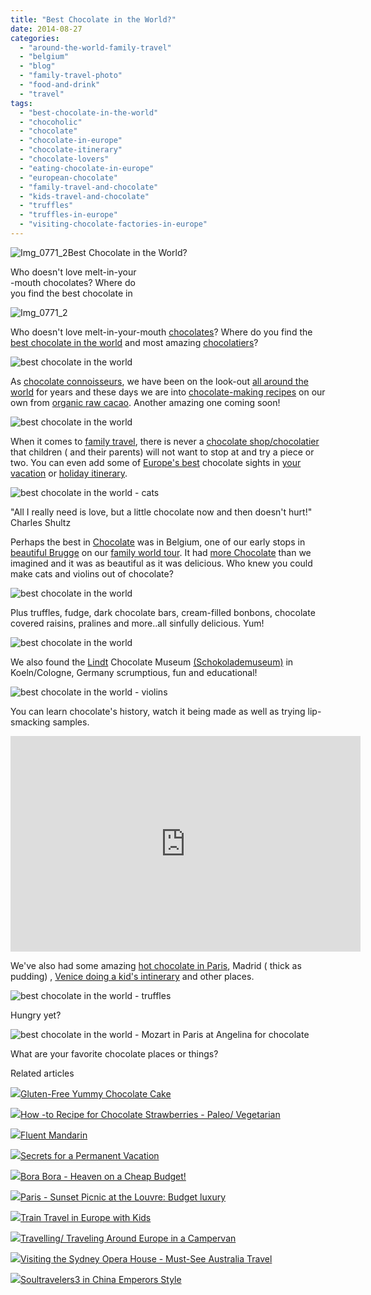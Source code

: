 ```yaml
---
title: "Best Chocolate in the World?"
date: 2014-08-27
categories: 
  - "around-the-world-family-travel"
  - "belgium"
  - "blog"
  - "family-travel-photo"
  - "food-and-drink"
  - "travel"
tags: 
  - "best-chocolate-in-the-world"
  - "chocoholic"
  - "chocolate"
  - "chocolate-in-europe"
  - "chocolate-itinerary"
  - "chocolate-lovers"
  - "eating-chocolate-in-europe"
  - "european-chocolate"
  - "family-travel-and-chocolate"
  - "kids-travel-and-chocolate"
  - "truffles"
  - "truffles-in-europe"
  - "visiting-chocolate-factories-in-europe"
---
```


  
![Img_0771_2](https://pub-ac94b3f306b24c0dba4238943c97f2e1.r2.dev/6a00e5502a9507883301b8d05def3f970c.png)Best Chocolate in the World?  
  
Who doesn't love melt-in-your  
\-mouth chocolates? Where do  
you find the best chocolate in

<!--more-->  
![Img_0771_2](https://pub-ac94b3f306b24c0dba4238943c97f2e1.r2.dev/6a00e5502a9507883301b7c6d40f41970b.png)  
  
  
Who doesn't love melt-in-your-mouth [chocolates](http://soultravelers3new.local/2013/08/best-healthy-chocolate-ice-cream-recipe-no-machine.html "chocolate ice cream recipe without a machine")? Where do you find the [best chocolate in the world](http://soultravelers3new.local/2013/10/best-chocolate-cake-recipe-ever-and-its-paleo-healthy-grain-free.html "best chocolate cake in the world recipe") and most amazing [chocolatiers](http://soultravelers3new.local/2006/09/sun-arc-de-triu.html "Paris chocolatier")?  
  
![best chocolate in the world](https://pub-ac94b3f306b24c0dba4238943c97f2e1.r2.dev/6a00e5502a9507883301b7c6d422b7970b.png)  
  
  
As [chocolate connoisseurs](http://soultravelers3new.local/2014/01/gluten-free-yummy-chocolate-cake.html "best chocolate cake recipe"), we have been on the look-out [all around the world](http://soultravelers3new.local/2012/12/around-the-world-family-travel.html "travel around the world") for years and these days we are into [chocolate-making recipes](http://soultravelers3new.local/recipes/ "healthy recipes") on our own from [organic raw cacao](http://soultravelers3new.local/2014/03/how-to-recipe-for-chocolate-strawberries-paleo-vegetarian.html#more "chocolate strawberries recipe healthy"). Another amazing one coming soon!  
  
![best chocolate in the world](https://pub-ac94b3f306b24c0dba4238943c97f2e1.r2.dev/6a00e5502a9507883301b7c6d422d1970b.png)  
  
When it comes to [family travel](http://soultravelers3new.local/2009/04/how-to-travel-the-world-as-a-digital-nomad-family.html "family travel"), there is never a [chocolate shop/chocolatier](http://soultravelers3new.local/2006/09/sun-arc-de-triu.html "chocolate shop chocolatier")  that children ( and their parents) will not want to stop at and try a piece or two. You can even add some of [Europe's best](http://soultravelers3new.local/2013/09/best-places-to-visit-in-europe.html "Europe's best places to visit") chocolate sights in [your vacation](http://soultravelers3new.local/2012/02/5-best-european-family-vacations.html "best Europe family vacations ") or [holiday itinerary](http://soultravelers3new.local/2014/06/top-10-summer-vacations-for-family-travel-.html "top 10 summer vacations").  
  
![best chocolate in the world - cats](https://pub-ac94b3f306b24c0dba4238943c97f2e1.r2.dev/6a00e5502a9507883301a73e09fdbb970d.png)  
  
  
"All I really need is love, but a little chocolate now and then doesn't hurt!" Charles Shultz  
  
Perhaps the best in [Chocolate](http://soultravelers3new.local/2006/09/chocolate-choco.html "chocolate chocolate chocolate belgium") was in Belgium, one of our early stops in [beautiful Brugge](http://soultravelers3new.local/2006/09/brugge-a-living.html "beautiful brugge") on our [family world tour](http://soultravelers3new.local/2010/09/8-reasons-for-a-family-world-trip-international-vacations-holidays-abroad-longterm-travel-rtw.html "family world tour"). It had [more Chocolate](http://soultravelers3new.local/2006/09/more-chocolate.html "more chocolate") than we imagined and it was as beautiful as it was delicious. Who knew you could make cats and violins out of chocolate?  
  
![best chocolate in the world](https://pub-ac94b3f306b24c0dba4238943c97f2e1.r2.dev/6a00e5502a9507883301b8d05e03ce970c.png)  
  
  
Plus truffles, fudge, dark chocolate bars, cream-filled bonbons, chocolate covered raisins, pralines and more..all sinfully delicious. Yum!  
  
![best chocolate in the world](https://pub-ac94b3f306b24c0dba4238943c97f2e1.r2.dev/6a00e5502a9507883301b8d05e0416970c.png)  
  
  
We also found the [Lindt](http://www.lindt.com/2865/2866.asp) Chocolate Museum [(Schokolademuseum)](http://www.schokoladenmuseum.de/index_e.html "Schokolademuseum/chocolate museum website") in Koeln/Cologne, Germany scrumptious, fun and educational!  
  
![best chocolate in the world - violins](https://pub-ac94b3f306b24c0dba4238943c97f2e1.r2.dev/6a00e5502a9507883301b8d05e0440970c.png)  
  
  
You can learn chocolate's history, watch it being made as well as trying lip-smacking samples.  
  

<iframe frameborder="0" height="345" src="http://www.youtube.com/embed/yihxmH3ZJno?rel=0" width="560"></iframe>

  
  
  
We've also had some amazing [hot chocolate in Paris](http://soultravelers3new.local/2006/09/notre-dame-left.html "hot chocolate paris"), Madrid ( thick as pudding) , [Venice doing a kid's intinerary](http://soultravelers3new.local/2007/05/kids-lit-itiner.html "venice doing a kid's itinerary") and other places.  
  
![best chocolate in the world - truffles](https://pub-ac94b3f306b24c0dba4238943c97f2e1.r2.dev/6a00e5502a9507883301b8d05e0470970c.png)  
  
Hungry yet?  
  
![best chocolate in the world - Mozart in Paris at Angelina for chocolate](https://pub-ac94b3f306b24c0dba4238943c97f2e1.r2.dev/6a00e5502a9507883301a73e09ff0b970d.png)  
  
What are your favorite chocolate places or things?

Related articles

[![](http://i.zemanta.com/242410534_80_80.jpg)](http://soultravelers3new.local/2014/01/gluten-free-yummy-chocolate-cake.html)[Gluten-Free Yummy Chocolate Cake](http://soultravelers3new.local/2014/01/gluten-free-yummy-chocolate-cake.html)

[![](http://i.zemanta.com/259058801_80_80.jpg)](http://soultravelers3new.local/2014/03/how-to-recipe-for-chocolate-strawberries-paleo-vegetarian.html)[How -to Recipe for Chocolate Strawberries - Paleo/ Vegetarian](http://soultravelers3new.local/2014/03/how-to-recipe-for-chocolate-strawberries-paleo-vegetarian.html)

[![](http://i.zemanta.com/175476274_80_80.jpg)](http://soultravelers3new.local/2013/06/fluent-mandarin.html)[Fluent Mandarin](http://soultravelers3new.local/2013/06/fluent-mandarin.html)

[![](http://i.zemanta.com/197008054_80_80.jpg)](http://soultravelers3new.local/2013/08/secrets-for-a-permanent-vacation-travel-tips.html)[Secrets for a Permanent Vacation](http://soultravelers3new.local/2013/08/secrets-for-a-permanent-vacation-travel-tips.html)

[![](http://i.zemanta.com/92363554_80_80.jpg)](http://soultravelers3new.local/2012/06/bora-bora-heaven-on-a-cheap-budget.html)[Bora Bora - Heaven on a Cheap Budget!](http://soultravelers3new.local/2012/06/bora-bora-heaven-on-a-cheap-budget.html)

[![](http://i.zemanta.com/123496699_80_80.jpg)](http://soultravelers3new.local/2012/11/paris-sunset-picnic-at-the-louvre-budget-luxury.html)[Paris - Sunset Picnic at the Louvre: Budget luxury](http://soultravelers3new.local/2012/11/paris-sunset-picnic-at-the-louvre-budget-luxury.html)

[![](http://i.zemanta.com/172468718_80_80.jpg)](http://soultravelers3new.local/2013/05/train-travel-in-europe-with-kids.html)[Train Travel in Europe with Kids](http://soultravelers3new.local/2013/05/train-travel-in-europe-with-kids.html)

[![](http://i.zemanta.com/101284346_80_80.jpg)](http://soultravelers3new.local/2012/07/travelling-traveling-around-europe-in-a-campervan.html)[Travelling/ Traveling Around Europe in a Campervan](http://soultravelers3new.local/2012/07/travelling-traveling-around-europe-in-a-campervan.html)

[![](http://i.zemanta.com/112823726_80_80.jpg)](http://soultravelers3new.local/2012/09/visiting-the-sydney-opera-house-must-see-australia-travel.html)[Visiting the Sydney Opera House - Must-See Australia Travel](http://soultravelers3new.local/2012/09/visiting-the-sydney-opera-house-must-see-australia-travel.html)

[![](http://i.zemanta.com/130189927_80_80.jpg)](http://soultravelers3new.local/2012/12/soultravelers3-in-china-emperors-style.html)[Soultravelers3 in China Emperors Style](http://soultravelers3new.local/2012/12/soultravelers3-in-china-emperors-style.html)
